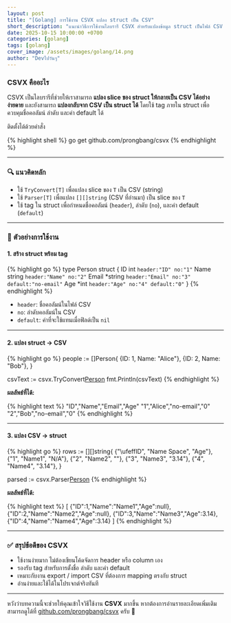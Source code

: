 ```yaml
---
layout: post
title: "[Golang] การใช้งาน CSVX แปลง struct เป็น CSV"
short_description: "แนะนำวิธีการใช้งานไลบรารี CSVX สำหรับแปลงข้อมูล struct เป็นไฟล์ CSV และแปลงกลับจาก CSV เป็น struct ได้อย่างง่ายในภาษา Go."
date: 2025-10-15 10:00:00 +0700
categories: [golang]
tags: [golang]
cover_image: /assets/images/golang/14.png
author: "Devไปวันๆ"
---
```


### CSVX คืออะไร


CSVX เป็นไลบรารีที่ช่วยให้เราสามารถ **แปลง slice ของ struct ให้กลายเป็น CSV ได้อย่างง่ายดาย** และยังสามารถ **แปลงกลับจาก CSV เป็น struct ได้** โดยใช้ tag ภายใน struct เพื่อควบคุมชื่อคอลัมน์ ลำดับ และค่า default ได้

ติดตั้งได้ด้วยคำสั่ง

{% highlight shell %}
go get github.com/prongbang/csvx
{% endhighlight %}

---

### 🔍 แนวคิดหลัก

* ใช้ `TryConvert[T]` เพื่อแปลง slice ของ `T` เป็น CSV (string)
* ใช้ `Parser[T]` เพื่อแปลง `[][]string` (CSV ที่อ่านมา) เป็น slice ของ `T`
* ใช้ tag ใน struct เพื่อกำหนดชื่อคอลัมน์ (`header`), ลำดับ (`no`), และค่า default (`default`)

---

### 🧩 ตัวอย่างการใช้งาน

#### 1. สร้าง struct พร้อม tag

{% highlight go %}
type Person struct {
  ID      int     `header:"ID" no:"1"`
  Name    string  `header:"Name" no:"2"`
  Email   *string `header:"Email" no:"3" default:"no-email"`
  Age     *int    `header:"Age" no:"4" default:"0"`
}
{% endhighlight %}

* `header`: ชื่อคอลัมน์ในไฟล์ CSV
* `no`: ลำดับคอลัมน์ใน CSV
* `default`: ค่าที่จะใช้แทนเมื่อฟิลด์เป็น `nil`

---

#### 2. แปลง struct → CSV

{% highlight go %}
people := []Person{
  {ID: 1, Name: "Alice"},
  {ID: 2, Name: "Bob"},
}

csvText := csvx.TryConvert[Person](people)
fmt.Println(csvText)
{% endhighlight %}

**ผลลัพธ์ที่ได้:**

{% highlight text %}
"ID","Name","Email","Age"
"1","Alice","no-email","0"
"2","Bob","no-email","0"
{% endhighlight %}

---

#### 3. แปลง CSV → struct

{% highlight go %}
rows := [][]string{
	{"\ufeffID", "Name Space", "Age"},
	{"1", "Name1", "N/A"},
	{"2", "Name2", ""},
	{"3", "Name3", "3.14"},
	{"4", "Name4", "3.14"},
}

parsed := csvx.Parser[Person](rows)
{% endhighlight %}

**ผลลัพธ์ที่ได้:**

{% highlight text %}
[
  {"ID":1,"Name":"Name1","Age":null},
  {"ID":2,"Name":"Name2","Age":null},
  {"ID":3,"Name":"Name3","Age":3.14},
  {"ID":4,"Name":"Name4","Age":3.14}
]
{% endhighlight %}

---

### ✅ สรุปข้อดีของ CSVX

* ใช้งานง่ายมาก ไม่ต้องเขียนโค้ดจัดการ header หรือ column เอง
* รองรับ tag สำหรับการตั้งชื่อ ลำดับ และค่า default
* เหมาะกับงาน export / import CSV ที่ต้องการ mapping ตรงกับ struct
* อ่านง่ายและใช้ได้ในโปรเจกต์จริงทันที

---

หวังว่าบทความนี้จะช่วยให้คุณเข้าใจวิธีใช้งาน **CSVX** มากขึ้น หากต้องการอ่านรายละเอียดเพิ่มเติม สามารถดูได้ที่ [github.com/prongbang/csvx](https://github.com/prongbang/csvx) ครับ 🚀

